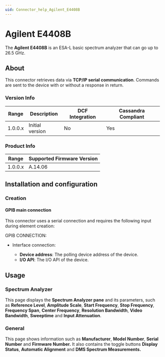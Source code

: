 ```yaml
---
uid: Connector_help_Agilent_E4408B
---
```


# Agilent E4408B

The **Agilent E4408B** is an ESA-L basic spectrum analyzer that can go up to 26.5 GHz.

## About

This connector retrieves data via **TCP/IP serial communication**. Commands are sent to the device with or without a response in return.

### Version Info

| Range | Description | DCF Integration | Cassandra Compliant |
|------------------|-----------------|---------------------|-------------------------|
| 1.0.0.x          | Initial version | No                  | Yes                     |

### Product Info

| Range | Supported Firmware Version |
|------------------|-----------------------------|
| 1.0.0.x          | A.14.06                     |

## Installation and configuration

### Creation

#### GPIB main connection

This connector uses a serial connection and requires the following input during element creation:

GPIB CONNECTION:

- Interface connection:

  - **Device address**: The polling device address of the device.
  - **I/O API**: The I/O API of the device.

## Usage

### Spectrum Analyzer

This page displays the **Spectrum Analyzer pane** and its parameters, such as **Reference Level**, **Amplitude Scale**, **Start Frequency**, **Stop Frequency**, **Frequency Span**, **Center Frequency**, **Resolution Bandwidth**, **Video Bandwidth**, **Sweeptime** and **Input Attenuation**.

### General

This page shows information such as **Manufacturer**, **Model Number**, **Serial Number** and **Firmware Number.** It also contains the toggle buttons **Display Status**, **Automatic Alignment** and **DMS Spectrum Measurements.**
